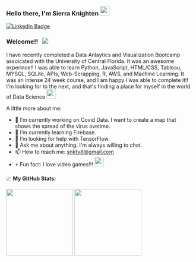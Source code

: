 ### Hello there, I'm Sierra Knighten <img src="https://media2.giphy.com/media/LOnt6uqjD9OexmQJRB/giphy.gif" width="25px">

[![Linkedin Badge](https://img.shields.io/badge/-LinkedIn-0e76a8?style=flat-square&logo=Linkedin&logoColor=white)](www.linkedin.com/in/sierra-knighten)

### Welcome!! &nbsp; ![](https://visitor-badge.glitch.me/badge?page_id=snkty8.snkty8)

I have recently completed a Data Anlaytics and Visualization Bootcamp assoicated with the University of Central Florida.  It was an awesome experince!! I was able to learn Python, JavaScript, HTML/CSS, Tableau, MYSQL, SQLite, APIs, Web-Scrapping, R, AWS, and Machine Learning.  It was an intense 24 week course, and I am happy I was able to complete it!! I'm looking for to the next, and that's finding a place for myself in the world of Data Science <img src="https://media3.giphy.com/media/QBSPma5jP9ReSAdxKw/giphy.gif" width="25px">


A little more about me:

- 🔭 I’m currently working on Covid Data.  I want to create a map that shows the spread of the virus ovetime.
- 🌱 I’m currently learning Firebase.
- 🤔 I’m looking for help with TensorFlow.
- 💬 Ask me about anything.  I'm always willing to chat.
- 📫 How to reach me: snkty8@gmail.com
- ⚡ Fun fact: I love video games!!! <img src="https://media1.giphy.com/media/xT9IgxQBDfxt6djUsw/giphy.gif" width="25px">

📈 **My GitHub Stats:**

<p>
  <img height="180em" src="https://github-readme-stats.vercel.app/api?username=snkty8&show_icons=true&hide_border=true&&count_private=true&include_all_commits=true" />
  <img height="180em" src="https://github-readme-stats.vercel.app/api/top-langs/?username=snkty8&exclude_repo=KNN-Image-Classification&show_icons=true&hide_border=true&layout=compact&langs_count=8"/>
</p>